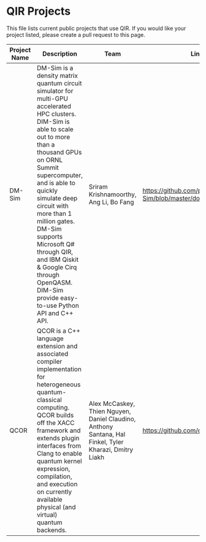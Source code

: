 # QIR Projects

This file lists current public projects that use QIR. If you would like your
project listed, please create a pull request to this page.

| Project Name | Description | Team | Link |
|--------------|-------------|------|------|
| DM-Sim       | DM-Sim is a density matrix quantum circuit simulator for multi-GPU accelerated HPC clusters. DIM-Sim is able to scale out to more than a thousand GPUs on ORNL Summit supercomputer, and is able to quickly simulate deep circuit with more than 1 million gates. DM-Sim supports Microsoft Q# through QIR, and IBM Qiskit & Google Cirq through OpenQASM. DIM-Sim provide easy-to-use Python API and C++ API. | Sriram Krishnamoorthy, Ang Li, Bo Fang | https://github.com/pnnl/DM-Sim/blob/master/doc/paper_sc20.pdf |
| QCOR         | QCOR is a C++ language extension and associated compiler implementation for heterogeneous quantum-classical computing. QCOR builds off the XACC framework and extends plugin interfaces from Clang to enable quantum kernel expression, compilation, and execution on currently available physical (and virtual) quantum backends. | Alex McCaskey, Thien Nguyen, Daniel Claudino, Anthony Santana, Hal Finkel, Tyler Kharazi, Dmitry Liakh | https://github.com/ornl-qci/qcor |
